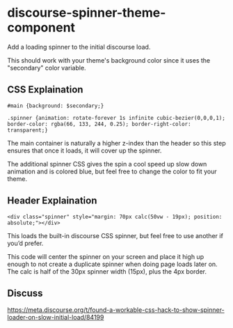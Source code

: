 # discourse-spinner-theme-component
Add a loading spinner to the initial discourse load.

This should work with your theme's background color since it uses the "secondary" color variable.

## CSS Explaination

`#main {background: $secondary;}`

`.spinner {animation: rotate-forever 1s infinite cubic-bezier(0,0,0,1); border-color: rgba(66, 133, 244, 0.25); border-right-color: transparent;}`

The main container is naturally a higher z-index than the header so this step ensures that once it loads, it will cover up the spinner.

The additional spinner CSS gives the spin a cool speed up slow down animation and is colored blue, but feel free to change the color to fit your theme.

## Header Explaination

`<div class="spinner" style="margin: 70px calc(50vw - 19px); position: absolute;"></div>`

This loads the built-in discourse CSS spinner, but feel free to use another if you’d prefer.

This code will center the spinner on your screen and place it high up enough to not create a duplicate spinner when doing page loads later on. The calc is half of the 30px spinner width (15px), plus the 4px border.

## Discuss
https://meta.discourse.org/t/found-a-workable-css-hack-to-show-spinner-loader-on-slow-initial-load/84199
